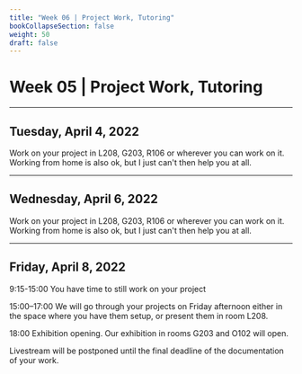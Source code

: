 ```yaml
---
title: "Week 06 | Project Work, Tutoring"
bookCollapseSection: false
weight: 50
draft: false
---
```


# Week 05 | Project Work, Tutoring

---

## Tuesday, April 4, 2022

Work on your project in L208, G203, R106 or wherever you can work on it. Working from home is also ok, but I just can't then help you at all.

---

## Wednesday, April 6, 2022

Work on your project in L208, G203, R106 or wherever you can work on it. Working from home is also ok, but I just can't then help you at all.

---

## Friday, April 8, 2022

9:15-15:00 You have time to still work on your project

15:00–17:00 We will go through your projects on Friday afternoon either in the space where you have them setup, or present them in room L208.

18:00 Exhibition opening. Our exhibition in rooms G203 and O102 will open.

Livestream will be postponed until the final deadline of the documentation of your work. 

